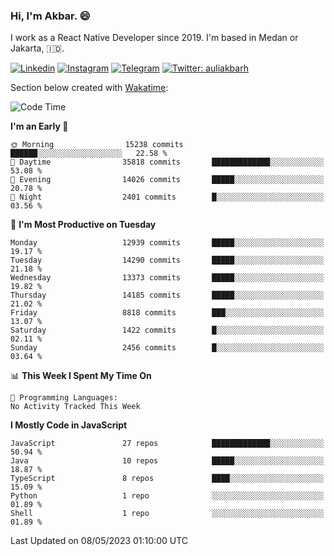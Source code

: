 ### Hi,  I'm Akbar. 😄

I work as a React Native Developer since 2019. I'm based in Medan or Jakarta, :indonesia:. 

<!-- 🔭 Take a look at my [LinkedIn](https://www.linkedin.com/in/aulia-akbar-harahap/) profile. -->

<!-- For now I still don't have a repository to be proud of, but I'm working on it. -->

[![Linkedin](https://img.shields.io/badge/-Aulia%20Akbar%20Harahap-blue?style=flat-square&labelColor=gray&logo=Linkedin&logoColor=white&link=https://www.linkedin.com/in/aulia-akbar-harahap)](https://www.linkedin.com/in/aulia-akbar-harahap)
[![Instagram](https://img.shields.io/badge/-@auliakbarh-orange?style=flat-square&labelColor=gray&logo=Instagram&logoColor=white&link=https://www.instagram.com/auliakbarh)](https://www.instagram.com/auliakbarh)
[![Telegram](https://img.shields.io/badge/-auliakbarh-informational?style=flat-square&labelColor=gray&logo=telegram&logoColor=white&link=https://t.me/auliakbarh)](https://t.me/auliakbarh)
[![Twitter: auliakbarh](https://img.shields.io/twitter/follow/auliakbarh?style=social)](https://twitter.com/auliakbarh)

Section below created with [Wakatime](https://wakatime.com/):
<!--START_SECTION:waka-->
![Code Time](http://img.shields.io/badge/Code%20Time-48%20hrs%2029%20mins-blue)

**I'm an Early 🐤** 

```text
🌞 Morning                15238 commits       ██████░░░░░░░░░░░░░░░░░░░   22.58 % 
🌆 Daytime                35818 commits       █████████████░░░░░░░░░░░░   53.08 % 
🌃 Evening                14026 commits       █████░░░░░░░░░░░░░░░░░░░░   20.78 % 
🌙 Night                  2401 commits        █░░░░░░░░░░░░░░░░░░░░░░░░   03.56 % 
```
📅 **I'm Most Productive on Tuesday** 

```text
Monday                   12939 commits       █████░░░░░░░░░░░░░░░░░░░░   19.17 % 
Tuesday                  14290 commits       █████░░░░░░░░░░░░░░░░░░░░   21.18 % 
Wednesday                13373 commits       █████░░░░░░░░░░░░░░░░░░░░   19.82 % 
Thursday                 14185 commits       █████░░░░░░░░░░░░░░░░░░░░   21.02 % 
Friday                   8818 commits        ███░░░░░░░░░░░░░░░░░░░░░░   13.07 % 
Saturday                 1422 commits        █░░░░░░░░░░░░░░░░░░░░░░░░   02.11 % 
Sunday                   2456 commits        █░░░░░░░░░░░░░░░░░░░░░░░░   03.64 % 
```


📊 **This Week I Spent My Time On** 

```text
💬 Programming Languages: 
No Activity Tracked This Week
```

**I Mostly Code in JavaScript** 

```text
JavaScript               27 repos            █████████████░░░░░░░░░░░░   50.94 % 
Java                     10 repos            █████░░░░░░░░░░░░░░░░░░░░   18.87 % 
TypeScript               8 repos             ████░░░░░░░░░░░░░░░░░░░░░   15.09 % 
Python                   1 repo              ░░░░░░░░░░░░░░░░░░░░░░░░░   01.89 % 
Shell                    1 repo              ░░░░░░░░░░░░░░░░░░░░░░░░░   01.89 % 
```




 Last Updated on 08/05/2023 01:10:00 UTC
<!--END_SECTION:waka-->


<!--
**auliakbarh/auliakbarh** is a ✨ _special_ ✨ repository because its `README.md` (this file) appears on your GitHub profile.

Here are some ideas to get you started:

- 🔭 I’m currently working on ...
- 🌱 I’m currently learning ...
- 👯 I’m looking to collaborate on ...
- 🤔 I’m looking for help with ...
- 💬 Ask me about ...
- 📫 How to reach me: ...
- 😄 Pronouns: ...
- ⚡ Fun fact: ...
-->

